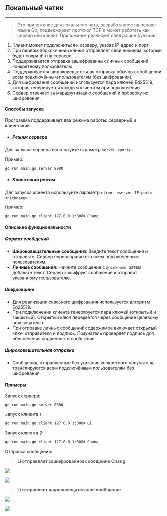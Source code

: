 ## Локальный чатик

------

> Это приложение для локального чата, разработанное на основе языка Go, поддерживает протокол TCP и может работать как сервер или клиент. Приложение реализует следующие функции:

1. Клиент может подключиться к серверу, указав IP-адрес и порт.
2. При первом подключении клиент отправляет свой никнейм, который будет сохранён на сервере.
3. Поддерживается отправка зашифрованных личных сообщений конкретному пользователю.
4. Поддерживается широковещательная отправка обычных сообщений всем подключённым пользователям (без шифрования).
5. Для шифрования сообщений используется пара ключей Ed25519, которая генерируется каждым клиентом при подключении.
6. Сервер отвечает за маршрутизацию сообщений и проверку их шифрования.

#### Способы запуска

Программа поддерживает два режима работы: серверный и клиентский.

- ##### Режим сервера

Для запуска сервера используйте параметр `server <port>`.

Пример:

```bash
go run main.go server 8080
```

- ##### Клиентский режим

Для запуска клиента используйте параметр `client <server IP:port> <nickname>`.

Пример:

```bash
go run main.go client 127.0.0.1:8080 Chang
```

#### Описание функциональности

##### Формат сообщений

- **Широковещательные сообщения**: Введите текст сообщения и отправьте. Сервер перенаправит его всем подключённым пользователям.
- **Личные сообщения**: Начните сообщение с `@nickname`, затем добавьте текст. Сервер зашифрует сообщение и отправит указанному пользователю.

##### Шифрование

- Для реализации сквозного шифрования используется алгоритм Ed25519.
- При подключении клиента генерируется пара ключей (открытый и закрытый). Открытый ключ передаётся через сообщение целевому пользователю.
- При отправке личных сообщений содержимое включает открытый ключ отправителя и подпись. Получатель проверяет подпись для обеспечения подлинности сообщения.

##### Широковещательная отправка

- Сообщения, отправленные без указания конкретного получателя, транслируются всем подключённым пользователям без шифрования.

#### Примеры

Запуск сервера:

```bash
go run main.go server 8080	 
```

Запуск клиента 1:

```bash
go run main.go client 127.0.0.1:8080 Li
```

Запуск клиента 2:

```bash
go run main.go client 127.0.0.1:8080 Chang
```

Отправка сообщений:

> **Li отправляет зашифрованное сообщение Chang**

![](https://gitee.com/xiangxiang3451/pictures/blob/master/%E5%B1%8F%E5%B9%95%E6%88%AA%E5%9B%BE%202025-01-07%20225522.png)

![](https://gitee.com/xiangxiang3451/pictures/blob/master/%E5%B1%8F%E5%B9%95%E6%88%AA%E5%9B%BE%202025-01-07%20225546.png)

> **Li отправляет широковещательное сообщение**

![](https://gitee.com/xiangxiang3451/pictures/blob/master/%E5%B1%8F%E5%B9%95%E6%88%AA%E5%9B%BE%202025-01-07%20224510.png)

![](https://gitee.com/xiangxiang3451/pictures/blob/master/%E5%B1%8F%E5%B9%95%E6%88%AA%E5%9B%BE%202025-01-07%20224548.png)